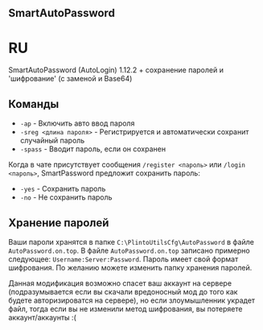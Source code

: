 ## SmartAutoPassword

# RU
 SmartAutoPassword (AutoLogin) 1.12.2 + сохранение паролей и 'шифрование' (с заменой и Base64)

## Команды
- `-ap` - Включить авто ввод пароля
- `-sreg <длина пароля>` - Регистрируется и автоматически сохранит случайный пароль
- `-spass` - Вводит пароль, если он сохранен

Когда в чате присутствует сообщения `/register <пароль>` или `/login <пароль>`, SmartPassword предложит сохранить пароль:
- `-yes` - Сохранить пароль
- `-no` - Не сохранить пароль

## Хранение паролей
Ваши пароли хранятся в папке `C:\PlintoUtilsCfg\AutoPassword` в файле `AutoPassword.on.top`.
В файле `AutoPassword.on.top` записано примерно следующее: `Username:Server:Password`.
Пароль имеет свой формат шифрования.
По желанию можете изменить папку хранения паролей.

Данная модификация возможно спасет ваш аккаунт на сервере (подразумывается если вы скачали вредоносный мод до того как будете авторизироватся на сервере), но если злоумышленник украдет файл, тогда если вы не изменили метод шифрования, вы потеряете аккаунт/аккаунты :(
